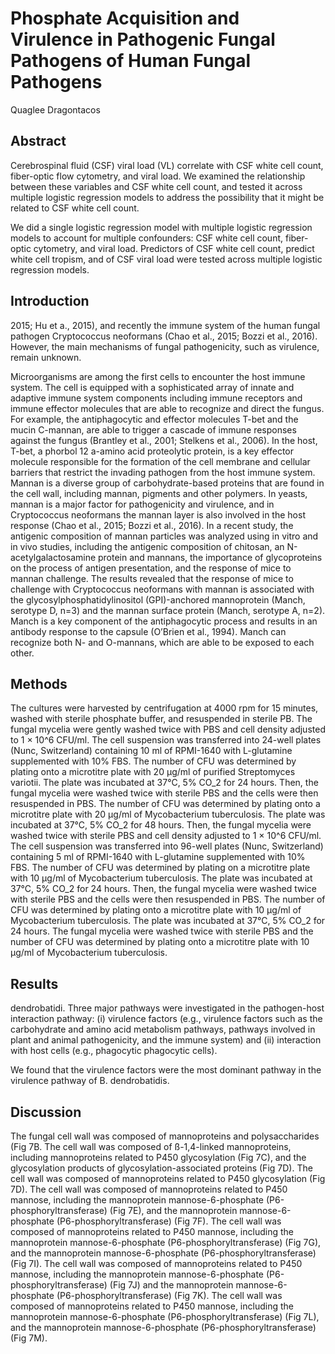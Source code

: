 # Phosphate Acquisition and Virulence in Pathogenic Fungal Pathogens of Human Fungal Pathogens
Quaglee Dragontacos


## Abstract
Cerebrospinal fluid (CSF) viral load (VL) correlate with CSF white cell count, fiber-optic flow cytometry, and viral load. We examined the relationship between these variables and CSF white cell count, and tested it across multiple logistic regression models to address the possibility that it might be related to CSF white cell count.

We did a single logistic regression model with multiple logistic regression models to account for multiple confounders: CSF white cell count, fiber-optic cytometry, and viral load. Predictors of CSF white cell count, predict white cell tropism, and of CSF viral load were tested across multiple logistic regression models.


## Introduction
 2015; Hu et a., 2015), and recently the immune system of the human fungal pathogen Cryptococcus neoformans (Chao et al., 2015; Bozzi et al., 2016). However, the main mechanisms of fungal pathogenicity, such as virulence, remain unknown.

Microorganisms are among the first cells to encounter the host immune system. The cell is equipped with a sophisticated array of innate and adaptive immune system components including immune receptors and immune effector molecules that are able to recognize and direct the fungus. For example, the antiphagocytic and effector molecules T-bet and the mucin C-mannan, are able to trigger a cascade of immune responses against the fungus (Brantley et al., 2001; Stelkens et al., 2006). In the host, T-bet, a phorbol 12 a-amino acid proteolytic protein, is a key effector molecule responsible for the formation of the cell membrane and cellular barriers that restrict the invading pathogen from the host immune system. Mannan is a diverse group of carbohydrate-based proteins that are found in the cell wall, including mannan, pigments and other polymers. In yeasts, mannan is a major factor for pathogenicity and virulence, and in Cryptococcus neoformans the mannan layer is also involved in the host response (Chao et al., 2015; Bozzi et al., 2016). In a recent study, the antigenic composition of mannan particles was analyzed using in vitro and in vivo studies, including the antigenic composition of chitosan, an N-acetylgalactosamine protein and mannans, the importance of glycoproteins on the process of antigen presentation, and the response of mice to mannan challenge. The results revealed that the response of mice to challenge with Cryptococcus neoformans with mannan is associated with the glycosylphosphatidylinositol (GPI)-anchored mannoprotein (Manch, serotype D, n=3) and the mannan surface protein (Manch, serotype A, n=2). Manch is a key component of the antiphagocytic process and results in an antibody response to the capsule (O’Brien et al., 1994). Manch can recognize both N- and O-mannans, which are able to be exposed to each other.


## Methods
The cultures were harvested by centrifugation at 4000 rpm for 15 minutes, washed with sterile phosphate buffer, and resuspended in sterile PB. The fungal mycelia were gently washed twice with PBS and cell density adjusted to 1 × 10^6 CFU/ml. The cell suspension was transferred into 24-well plates (Nunc, Switzerland) containing 10 ml of RPMI-1640 with L-glutamine supplemented with 10% FBS. The number of CFU was determined by plating onto a microtitre plate with 20 µg/ml of purified Streptomyces variotii. The plate was incubated at 37°C, 5% CO_2 for 24 hours. Then, the fungal mycelia were washed twice with sterile PBS and the cells were then resuspended in PBS. The number of CFU was determined by plating onto a microtitre plate with 20 µg/ml of Mycobacterium tuberculosis. The plate was incubated at 37°C, 5% CO_2 for 48 hours. Then, the fungal mycelia were washed twice with sterile PBS and cell density adjusted to 1 × 10^6 CFU/ml. The cell suspension was transferred into 96-well plates (Nunc, Switzerland) containing 5 ml of RPMI-1640 with L-glutamine supplemented with 10% FBS. The number of CFU was determined by plating on a microtitre plate with 10 µg/ml of Mycobacterium tuberculosis. The plate was incubated at 37°C, 5% CO_2 for 24 hours. Then, the fungal mycelia were washed twice with sterile PBS and the cells were then resuspended in PBS. The number of CFU was determined by plating onto a microtitre plate with 10 µg/ml of Mycobacterium tuberculosis. The plate was incubated at 37°C, 5% CO_2 for 24 hours. The fungal mycelia were washed twice with sterile PBS and the number of CFU was determined by plating onto a microtitre plate with 10 µg/ml of Mycobacterium tuberculosis.


## Results
dendrobatidi. Three major pathways were investigated in the pathogen-host interaction pathway: (i) virulence factors (e.g., virulence factors such as the carbohydrate and amino acid metabolism pathways, pathways involved in plant and animal pathogenicity, and the immune system) and (ii) interaction with host cells (e.g., phagocytic phagocytic cells).

We found that the virulence factors were the most dominant pathway in the virulence pathway of B. dendrobatidis.


## Discussion
The fungal cell wall was composed of mannoproteins and polysaccharides (Fig 7B. The cell wall was composed of ß-1,4-linked mannoproteins, including mannoproteins related to P450 glycosylation (Fig 7C), and the glycosylation products of glycosylation-associated proteins (Fig 7D). The cell wall was composed of mannoproteins related to P450 glycosylation (Fig 7D). The cell wall was composed of mannoproteins related to P450 mannose, including the mannoprotein mannose-6-phosphate (P6-phosphoryltransferase) (Fig 7E), and the mannoprotein mannose-6-phosphate (P6-phosphoryltransferase) (Fig 7F). The cell wall was composed of mannoproteins related to P450 mannose, including the mannoprotein mannose-6-phosphate (P6-phosphoryltransferase) (Fig 7G), and the mannoprotein mannose-6-phosphate (P6-phosphoryltransferase) (Fig 7I). The cell wall was composed of mannoproteins related to P450 mannose, including the mannoprotein mannose-6-phosphate (P6-phosphoryltransferase) (Fig 7J) and the mannoprotein mannose-6-phosphate (P6-phosphoryltransferase) (Fig 7K). The cell wall was composed of mannoproteins related to P450 mannose, including the mannoprotein mannose-6-phosphate (P6-phosphoryltransferase) (Fig 7L), and the mannoprotein mannose-6-phosphate (P6-phosphoryltransferase) (Fig 7M).
